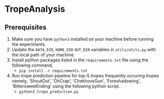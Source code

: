 # TropeAnalysis

## Prerequisites
1. Make sure you have `python3` installed on your machine before running the experiments.
2. Update the `DATA_DIR`, `HOME_DIR` `OUT_DIR` variables in `utils/utils.py` with the local path of your machine.
3. Install python packages listed in the `requirements.txt` file using the following command,
    * ```pip install -r requirements.txt```
4. Run trope prediction pipeline for top-5 tropes frequently occuring tropes namely, 'ShoutOut', 'OhCrap', 'ChekhovsGun', 'Foreshadowing', 'BittersweetEnding' using the following python script.
   * ```python3 trope_prediction.py```
